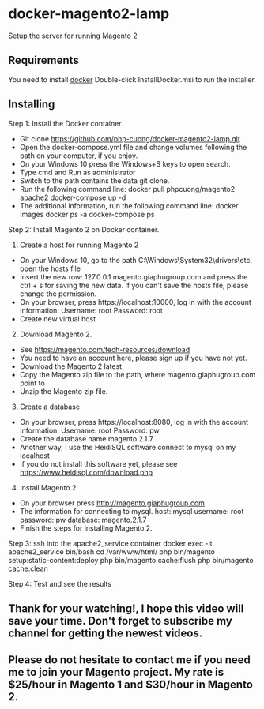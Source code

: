 # docker-magento2-lamp
Setup the server for running Magento 2

## Requirements
You need to install [docker](https://store.docker.com/editions/community/docker-ce-desktop-windows)
Double-click InstallDocker.msi to run the installer.

## Installing

Step 1: Install the Docker container

- Git clone https://github.com/php-cuong/docker-magento2-lamp.git
- Open the docker-compose.yml file and change volumes following the path on your computer, if you enjoy.
- On your Windows 10 press the Windows+S keys to open search.
- Type cmd and Run as administrator
- Switch to the path contains the data git clone.
- Run the following command line:
  docker pull phpcuong/magento2-apache2
  docker-compose up -d
- The additional information, run the following command line:
  docker images
  docker ps -a
  docker-compose ps

Step 2: Install Magento 2 on Docker container.

1. Create a host for running Magento 2

- On your Windows 10, go to the path C:\Windows\System32\drivers\etc, open the hosts file
- Insert the new row: 127.0.0.1 magento.giaphugroup.com and press the ctrl + s for saving the new data. If you can't save the hosts file, please change the permission.
- On your browser, press https://localhost:10000, log in with the account information: 
Username: root
Password: root
- Create new virtual host

2. Download Magento 2.

- See https://magento.com/tech-resources/download
- You need to have an account here, please sign up if you have not yet.
- Download the Magento 2 latest.
- Copy the Magento zip file to the path, where magento.giaphugroup.com point to
- Unzip the Magento zip file.

3. Create a database
- On your browser, press https://localhost:8080, log in with the account information: 
Username: root
Password: pw
- Create the database name magento.2.1.7.
- Another way, I use the HeidiSQL software connect to mysql on my localhost
- If you do not install this software yet, please see https://www.heidisql.com/download.php

4. Install Magento 2
- On your browser press http://magento.giaphugroup.com
- The information for connecting to mysql.
host: mysql
username: root
password: pw
database: magento.2.1.7
- Finish the steps for installing Magento 2.

Step 3: ssh into the apache2_service container
docker exec -it apache2_service bin/bash
cd /var/www/html/
php bin/magento setup:static-content:deploy
php bin/magento cache:flush
php bin/magento cache:clean

Step 4: Test and see the results

## Thank for your watching!, I hope this video will save your time. Don't forget to subscribe my channel for getting the newest videos.

## Please do not hesitate to contact me if you need me to join your Magento project. My rate is $25/hour in Magento 1 and $30/hour in Magento 2.